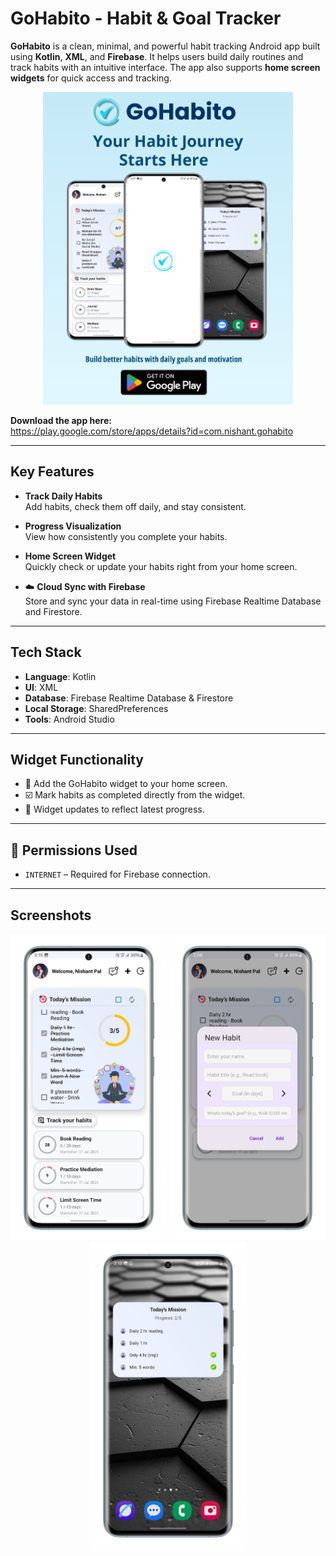#  GoHabito - Habit & Goal Tracker

**GoHabito** is a clean, minimal, and powerful habit tracking Android app built using **Kotlin**, **XML**, and **Firebase**. It helps users build daily routines and track habits with an intuitive interface. The app also supports **home screen widgets** for quick access and tracking.

<p align="center">
  <img src="https://github.com/NishantK04/GoHabito/blob/master/GoHabito%20(2).png" alt="GoHabito Poster" width="400" />
</p>

**Download the app here:**  
https://play.google.com/store/apps/details?id=com.nishant.gohabito

---

##  Key Features

-  **Track Daily Habits**  
  Add habits, check them off daily, and stay consistent.

-  **Progress Visualization**  
  View how consistently you complete your habits.

-  **Home Screen Widget**  
  Quickly check or update your habits right from your home screen.

- ☁️ **Cloud Sync with Firebase**  
  Store and sync your data in real-time using Firebase Realtime Database and Firestore.


---

##  Tech Stack

- **Language**: Kotlin
- **UI**: XML  
- **Database**: Firebase Realtime Database & Firestore  
- **Local Storage**: SharedPreferences  
- **Tools**: Android Studio

---

##  Widget Functionality

- 📌 Add the GoHabito widget to your home screen.
- ☑️ Mark habits as completed directly from the widget.
- 🔄 Widget updates to reflect latest progress.

---

## 🔐 Permissions Used

- `INTERNET` – Required for Firebase connection.

---

##  Screenshots

<p align="center">
  <img src="https://github.com/NishantK04/GoHabito/blob/master/Home-portrait.png?raw=true" width="250" alt="Home Screen" />
  <img src="https://github.com/NishantK04/GoHabito/blob/master/Add-portrait.png?raw=true" width="250" alt="Add Habit" />
  <img src="https://github.com/NishantK04/GoHabito/blob/master/Widget-portrait.png?raw=true" width="250" alt="Widget" />
</p>





